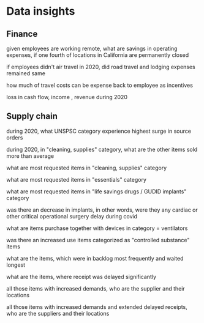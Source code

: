 # Data insights


## Finance
given employees are working remote, what are savings in operating expenses, if one fourth of locations in California are permanently closed

if employees didn't air travel in 2020, did road travel and lodging expenses remained same

how much of travel costs can be expense back to employee as incentives

loss in cash flow, income , revenue during 2020

## Supply chain
during 2020, what UNSPSC category experience highest surge in source orders

during 2020, in "cleaning, supplies" category, what are the other items sold more than average

what are most requested items in "cleaning, supplies" category

what are most requested items in "essentials" category

what are most requested items in "life savings drugs / GUDID implants" category

was there an decrease in implants, in other words, were they any cardiac or other critical operational surgery delay during covid

what are items purchase together with devices in category = ventilators

was there an increased use items categorized as "controlled substance" items

what are the items, which were in backlog most frequently and waited longest

what are the items, where receipt was delayed significantly

all those items with increased demands, who are the supplier and their locations

all those items with increased demands and extended delayed receipts, who are the suppliers and their locations
